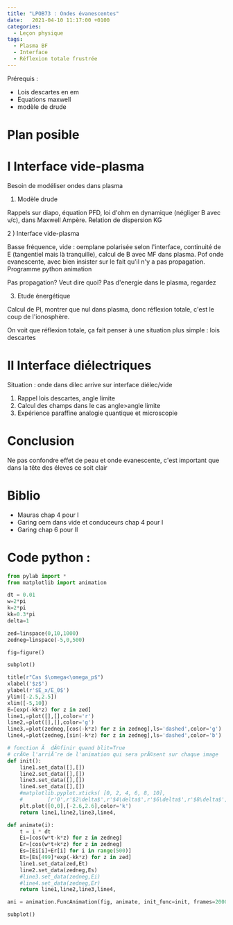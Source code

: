 ```yaml
---
title: "LPOB73 : Ondes évanescentes"
date:   2021-04-10 11:17:00 +0100
categories:
  - Leçon physique
tags:
  - Plasma BF
  - Interface
  - Réflexion totale frustrée
---
```

Prérequis : 
- Lois descartes en em
- Equations maxwell
- modèle de drude
# Plan posible

# I Interface vide-plasma
Besoin de modéliser ondes dans plasma

1) Modèle drude

Rappels sur diapo, équation PFD, loi d'ohm en dynamique (négliger B avec v/c), dans Maxwell Ampère. Relation de dispersion KG

2 ) Interface vide-plasma

Basse fréquence, vide : oemplane polarisée selon l'interface, continuité de E (tangentiel mais là tranquille), calcul de B avec MF dans plasma. 
Pof onde evanescente, avec bien insister sur le fait qu'il n'y a pas propagation. Programme python animation

Pas propagation? Veut dire quoi? Pas d'energie dans le plasma, regardez

3) Etude énergétique

Calcul de PI, montrer que nul dans plasma, donc réflexion totale, c'est le coup de l'ionosphère.

On voit que réflexion totale, ça fait penser à une situation plus simple : lois descartes

# II Interface diélectriques

Situation : onde dans dilec arrive sur interface diélec/vide

1) Rappel lois descartes, angle limite
2) Calcul des champs dans le cas angle>angle limite
3) Expérience paraffine analogie quantique et microscopie 
# Conclusion

Ne pas confondre effet de peau et onde evanescente, c'est important que dans la tête des éleves ce soit clair
# Biblio

- Mauras chap 4 pour I
- Garing oem dans vide et conduceurs chap 4 pour I
- Garing chap 6 pour II

# Code python : 
```python
from pylab import *
from matplotlib import animation

dt = 0.01
w=2*pi
k=2*pi
kk=0.3*pi
delta=1

zed=linspace(0,10,1000)
zedneg=linspace(-5,0,500)

fig=figure()

subplot()

title(r"Cas $\omega<\omega_p$")
xlabel('$z$')
ylabel(r'$E_x/E_0$')
ylim([-2.5,2.5])
xlim([-5,10])
E=[exp(-kk*z) for z in zed]
line1,=plot([],[],color='r')
line2,=plot([],[],color='g')
line3,=plot(zedneg,[cos(-k*z) for z in zedneg],ls='dashed',color='g')
line4,=plot(zedneg,[sin(-k*z) for z in zedneg],ls='dashed',color='b')

# fonction Ã  dÃ©finir quand blit=True
# crÃ©e l'arriÃ¨re de l'animation qui sera prÃ©sent sur chaque image
def init():
    line1.set_data([],[])
    line2.set_data([],[])
    line3.set_data([],[])
    line4.set_data([],[])
    #matplotlib.pyplot.xticks( [0, 2, 4, 6, 8, 10],
    #        [r'0',r'$2\delta$',r'$4\delta$',r'$6\delta$',r'$8\delta$',r'$10\delta$'])
    plt.plot([0,0],[-2.6,2.6],color='k')
    return line1,line2,line3,line4,

def animate(i):
    t = i * dt
    Ei=[cos(w*t-k*z) for z in zedneg]
    Er=[cos(w*t+k*z) for z in zedneg]
    Es=[Ei[i]+Er[i] for i in range(500)]
    Et=[Es[499]*exp(-kk*z) for z in zed]
    line1.set_data(zed,Et)
    line2.set_data(zedneg,Es)
    #line3.set_data(zedneg,Ei)
    #line4.set_data(zedneg,Er)
    return line1,line2,line3,line4,

ani = animation.FuncAnimation(fig, animate, init_func=init, frames=2000, blit=True, interval=20, repeat=False)

subplot()
```

